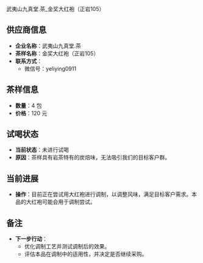 武夷山九真堂.茶_金奖大红袍（正岩105）
## 供应商信息
- **企业名称**：武夷山九真堂.茶
- **茶样名称**：金奖大红袍（正岩105）
- **联系方式**：
  - 微信号：yeliying0911

## 茶样信息
- **数量**：4 包
- **价格**：120 元

## 试喝状态
- **当前状态**：未进行试喝
- **原因**：茶样具有岩茶特有的炭焙味，无法吸引我们的目标客户群。

## 当前进展
- **操作**：目前正在尝试用大红袍进行调制，以调整风味，满足目标客户需求。本品的大红袍可能会用于调制尝试。

## 备注
- **下一步行动**：
  - 优化调制工艺并测试调制后的效果。
  - 评估本品在调制中的适用性，并决定是否继续采购。